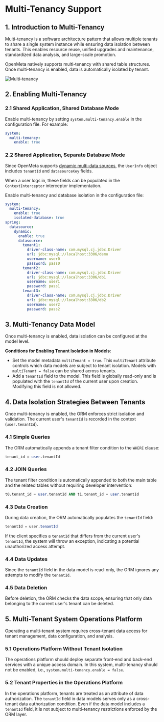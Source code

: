 # Multi-Tenancy Support

## 1. Introduction to Multi-Tenancy
Multi-tenancy is a software architecture pattern that allows multiple tenants to share a single system instance while ensuring data isolation between tenants. This enables resource reuse, unified upgrades and maintenance, standardized data analysis, and large-scale promotion.

OpenMeta natively supports multi-tenancy with shared table structures. Once multi-tenancy is enabled, data is automatically isolated by tenant.

![Multi-tenancy](/image/multi-tenancy-en.png)

## 2. Enabling Multi-Tenancy

### 2.1 Shared Application, Shared Database Mode
Enable multi-tenancy by setting `system.multi-tenancy.enable` in the configuration file. For example:
```yaml
system:
  multi-tenancy:
    enable: true
```

### 2.2 Shared Application, Separate Database Mode
Since OpenMeta supports [dynamic multi-data sources](./datasource), the `UserInfo` object includes `tenantId` and `datasourceKey` fields.

When a user logs in, these fields can be populated in the `ContextInterceptor` interceptor implementation.

Enable multi-tenancy and database isolation in the configuration file:
```yaml
system:
  multi-tenancy:
    enable: true
    isolated-database: true
spring:
  datasource:
    dynamic:
      enable: true
      datasource:
        tenant1:
          driver-class-name: com.mysql.cj.jdbc.Driver
          url: jdbc:mysql://localhost:3306/demo
          username: user0
          password: pass0
        tenant2:
          driver-class-name: com.mysql.cj.jdbc.Driver
          url: jdbc:mysql://localhost:3306/db1
          username: user1
          password: pass1
        tenant3:
          driver-class-name: com.mysql.cj.jdbc.Driver
          url: jdbc:mysql://localhost:3306/db2
          username: user2
          password: pass2
```

## 3. Multi-Tenancy Data Model
Once multi-tenancy is enabled, data isolation can be configured at the model level.

**Conditions for Enabling Tenant Isolation in Models**:
- Set the model metadata `multiTenant = true`. This `multiTenant` attribute controls which data models are subject to tenant isolation. Models with `multiTenant = false` can be shared across tenants.
- Add a `tenantId` field to the model. This field is globally read-only and is populated with the `tenantId` of the current user upon creation. Modifying this field is not allowed.

## 4. Data Isolation Strategies Between Tenants
Once multi-tenancy is enabled, the ORM enforces strict isolation and validation. The current user's `tenantId` is recorded in the context (`user.tenantId`).

### 4.1 Simple Queries
The ORM automatically appends a tenant filter condition to the `WHERE` clause:
```sql
tenant_id = user.tenantId
```

### 4.2 JOIN Queries
The tenant filter condition is automatically appended to both the main table and the related tables without requiring developer intervention:
```sql
t0.tenant_id = user.tenantId AND t1.tenant_id = user.tenantId
```

### 4.3 Data Creation
During data creation, the ORM automatically populates the `tenantId` field:
```java
tenantId = user.tenantId
```

If the client specifies a `tenantId` that differs from the current user's `tenantId`, the system will throw an exception, indicating a potential unauthorized access attempt.

### 4.4 Data Updates
Since the `tenantId` field in the data model is read-only, the ORM ignores any attempts to modify the `tenantId`.

### 4.5 Data Deletion
Before deletion, the ORM checks the data scope, ensuring that only data belonging to the current user's tenant can be deleted.

## 5. Multi-Tenant System Operations Platform
Operating a multi-tenant system requires cross-tenant data access for tenant management, data configuration, and analysis.

### 5.1 Operations Platform Without Tenant Isolation
The operations platform should deploy separate front-end and back-end services with a unique access domain. In this system, multi-tenancy should not be enabled, i.e., `system.multi-tenancy.enable = false`.

### 5.2 Tenant Properties in the Operations Platform
In the operations platform, tenants are treated as an attribute of data authorization. The `tenantId` field in data models serves only as a cross-tenant data authorization condition. Even if the data model includes a `tenantId` field, it is not subject to multi-tenancy restrictions enforced by the ORM layer.